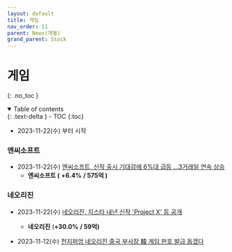 ```yaml
---
layout: default
title: 게임
nav_order: 11
parent: News(개별)
grand_parent: Stock
---
```


# 게임

{: .no_toc }

<details open markdown="block">
  <summary>
    Table of contents
  </summary>
  {: .text-delta }
- TOC
{:toc}
</details>

<!------------------------------------ STEP ------------------------------------>

* 2023-11-22(수) 부터 시작



### 엔씨소프트

* 2023-11-22(수) [엔씨소프트, 신작 출시 기대감에 6%대 급등 …3거래일 연속 상승](https://www.news1.kr/articles/?5239144)
  * **엔씨소프트 (** **+6.4%** **/ 575억 )**



### 네오리진

* 2023-11-22(수) [네오리진, 지스타 내년 신작 'Project X' 등 공개](https://www.newspim.com/news/view/20231122000142)
  * **네오리진** (**+30.0%** **/ 59억)**

* 2023-11-12(수) [천지퍼엉 네오리진 중국 부사장 韓 게임 판호 발급 돕겠다](https://www.ajunews.com/view/2023110918455339)
